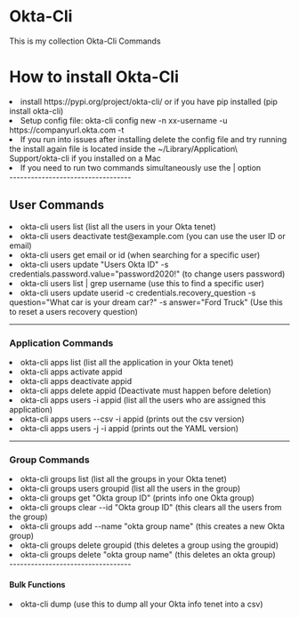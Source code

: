 # Okta-Cli
This is my collection Okta-Cli Commands

<h1>How to install Okta-Cli</h1>

<li>install https://pypi.org/project/okta-cli/ or if you have pip installed (pip install okta-cli)</li>

<li>Setup config file: okta-cli config new -n xx-username -u https://companyurl.okta.com -t <API_TOKEN></li>

<li>If you run into issues after installing delete the config file and try running the install again file is located inside the ~/Library/Application\ Support/okta-cli if you installed on a Mac</li>

<li>If you need to run two commands simultaneously use the | option</li>
----------------------------------

<h2>User Commands</h2>

<li>okta-cli users list (list all the users in your Okta tenet)</li>
<li>okta-cli users deactivate test@example.com (you can use the user ID or email)</li>
<li>okta-cli users get email or id (when searching for a specific user)</li>
<li>okta-cli users update "Users Okta ID" -s credentials.password.value="password2020!" (to change users password)</li>
<li>okta-cli users list | grep username (use this to find a specific user)</li>
<li>okta-cli users update userid -c credentials.recovery_question -s question="What car is your dream car?" -s answer="Ford Truck" (Use this to reset a users recovery question)</li>

----------------------------------

<h3>Application Commands</h3>

<li>okta-cli apps list (list all the application in your Okta tenet)</li>
<li>okta-cli apps activate appid</li>
<li>okta-cli apps deactivate appid</li>
<li>okta-cli apps delete appid (Deactivate must happen before deletion)</li>
<li>okta-cli apps users -i appid (list all the users who are assigned this application)</li>
<li>okta-cli apps users --csv -i appid (prints out the csv version)</li>
<li>okta-cli apps users -j -i appid (prints out the YAML version)</li>

----------------------------------

<h3>Group Commands</h3>

<li>okta-cli groups list (list all the groups in your Okta tenet)</li>
<li>okta-cli groups users groupid (list all the users in the group)</li>
<li>okta-cli groups get "Okta group ID" (prints info one Okta group)</li>
<li>okta-cli groups clear --id "Okta group ID" (this clears all the users from the group)</li>
<li>okta-cli groups add --name "okta group name" (this creates a new Okta group)</li>
<li>okta-cli groups delete groupid (this deletes a group using the groupid)</li>
<li>okta-cli groups delete "okta group name" (this deletes an okta group)</li>
----------------------------------
<h4>Bulk Functions</h4>

<li>okta-cli dump (use this to dump all your Okta info tenet into a csv)</li>
